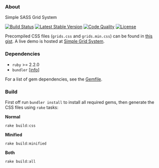 ### About

Simple SASS Grid System

[![Build Status](https://img.shields.io/travis/AlfredoRamos/simple-grid-system.svg?style=flat-square&maxAge=3600)](https://travis-ci.org/AlfredoRamos/simple-grid-system) [![Latest Stable Version](https://img.shields.io/github/tag/AlfredoRamos/simple-grid-system.svg?style=flat-square&label=stable&maxAge=3600)](https://github.com/AlfredoRamos/simple-grid-system/releases) [![Code Quality](https://img.shields.io/codacy/grade/305ccf33491f4e2ba5405a0cff204b0f.svg?style=flat-square&maxAge=3600)](https://www.codacy.com/app/AlfredoRamos/simple-grid-system) [![License](https://img.shields.io/github/license/AlfredoRamos/simple-grid-system.svg?style=flat-square)](https://raw.githubusercontent.com/AlfredoRamos/simple-grid-system/master/LICENSE)

Precompiled CSS files (`grids.css` and `grids.min.css`) can be found in [this gist](https://gist.github.com/AlfredoRamos/7373ba3506e10358bb84648af9a808b0). A live demo is hosted at [Simple Grid System](https://alfredoramos.github.io/simple-grid-system).

### Dependencies

- `ruby` >= 2.2.0
- `bundler` [[info](https://bundler.io/)]

For a list of gem dependencies, see the [Gemfile](https://github.com/AlfredoRamos/simple-grid-system/blob/master/Gemfile).

### Build

First off run `bundler install` to install all required gems, then generate the CSS files using `rake` tasks:

**Normal**

```shell
rake build:css
```

**Minified**

```shell
rake build:minified
```

**Both**

```shell
rake build:all
```

